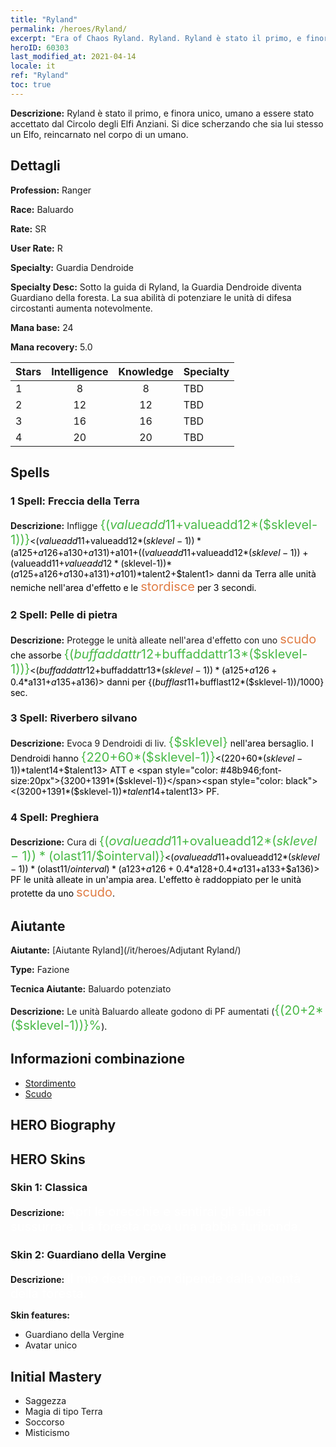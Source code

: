 ```yaml
---
title: "Ryland"
permalink: /heroes/Ryland/
excerpt: "Era of Chaos Ryland. Ryland. Ryland è stato il primo, e finora unico, umano a essere stato accettato dal Circolo degli Elfi Anziani. Si dice scherzando che sia lui stesso un Elfo, reincarnato nel corpo di un umano."
heroID: 60303
last_modified_at: 2021-04-14
locale: it
ref: "Ryland"
toc: true
---
```

 **Descrizione:** Ryland è stato il primo, e finora unico, umano a essere stato accettato dal Circolo degli Elfi Anziani. Si dice scherzando che sia lui stesso un Elfo, reincarnato nel corpo di un umano.
## Dettagli
 **Profession:** Ranger

 **Race:** Baluardo

 **Rate:** SR

 **User Rate:** R

 **Specialty:** Guardia Dendroide

 **Specialty Desc:** Sotto la guida di Ryland, la Guardia Dendroide diventa Guardiano della foresta. La sua abilità di potenziare le unità di difesa circostanti aumenta notevolmente.

 **Mana base:** 24

 **Mana recovery:** 5.0


  | Stars   |  Intelligence  |    Knowledge   |      Specialty     |
  |---------|:---------------:|:---------------:|--------------------|
  |    1    | 8 | 8 | TBD |
  |    2    | 12 | 12 | TBD |
  |    3    | 16 | 16 | TBD |
  |    4    | 20 | 20 | TBD |

## Spells
### 1 Spell: Freccia della Terra
 **Descrizione:** Infligge <span style="color: #48b946;font-size:20px">{($valueadd11+$valueadd12*($sklevel-1))}</span><span style="color: black"><($valueadd11+$valueadd12*($sklevel-1))*($a125+$a126+$a130+$a131)+$a101+(($valueadd11+$valueadd12*($sklevel-1))+($valueadd11+$valueadd12*($sklevel-1))*($a125+$a126+$a130+$a131)+$a101)*$talent2+$talent1> danni da Terra alle unità nemiche nell'area d'effetto e le <span style="color: #e07c44;font-size:20px">stordisce</span><span style="color: black"> per 3 secondi.

### 2 Spell: Pelle di pietra
 **Descrizione:** Protegge le unità alleate nell'area d'effetto con uno <span style="color: #e07c44;font-size:20px">scudo</span><span style="color: black"> che assorbe <span style="color: #48b946;font-size:20px">{($buffaddattr12+$buffaddattr13*($sklevel-1))}</span><span style="color: black"><($buffaddattr12+$buffaddattr13*($sklevel-1))*($a125+$a126+0.4*$a131+$a135+$a136)> danni per {($bufflast11+$bufflast12*($sklevel-1))/1000} sec.

### 3 Spell: Riverbero silvano
 **Descrizione:** Evoca 9 Dendroidi di liv. <span style="color: #48b946;font-size:20px">{$sklevel}</span><span style="color: black"> nell'area bersaglio. I Dendroidi hanno <span style="color: #48b946;font-size:20px">{220+60*($sklevel-1)}</span><span style="color: black"><(220+60*($sklevel-1))*$talent14+$talent13> ATT e <span style="color: #48b946;font-size:20px">{3200+1391*($sklevel-1)}</span><span style="color: black"><(3200+1391*($sklevel-1))*$talent14+$talent13> PF.

### 4 Spell: Preghiera
 **Descrizione:** Cura di <span style="color: #48b946;font-size:20px">{($ovalueadd11+$ovalueadd12*($sklevel-1))*($olast11/$ointerval)}</span><span style="color: black"><($ovalueadd11+$ovalueadd12*($sklevel-1))*($olast11/$ointerval)*($a123+$a126+0.4*$a128+0.4*$a131+$a133+$a136)> PF le unità alleate in un'ampia area. L'effetto è raddoppiato per le unità protette da uno <span style="color: #e07c44;font-size:20px">scudo</span><span style="color: black">.


## Aiutante

 **Aiutante:**  [Aiutante Ryland](/it/heroes/Adjutant Ryland/) 

 **Type:**  Fazione 

 **Tecnica Aiutante:**  Baluardo potenziato 

 **Descrizione:** Le unità Baluardo alleate godono di PF aumentati (<span style="color: #48b946;font-size:20px">{(20+2*($sklevel-1))}%</span><span style="color: black">).

## Informazioni combinazione

* [Stordimento](/it/combination/Stordimento/) 
* [Scudo](/it/combination/Scudo/) 

## HERO Biography

## HERO Skins
### Skin 1: **Classica**

 **Descrizione:** <span style="color: #ffffff;font-size:20px">Apri le orecchie e sentirai gli alberi sussurrare. La foresta cova una rabbia furibonda. </span>


### Skin 2: **Guardiano della Vergine**

 **Descrizione:** <span style="color: #ffffff;font-size:20px">Il mio destino non dipende dalla volontà della foresta.</span>

 **Skin features:** 

   - Guardiano della Vergine
   - Avatar unico


## Initial Mastery
   - Saggezza
   - Magia di tipo Terra
   - Soccorso
   - Misticismo
